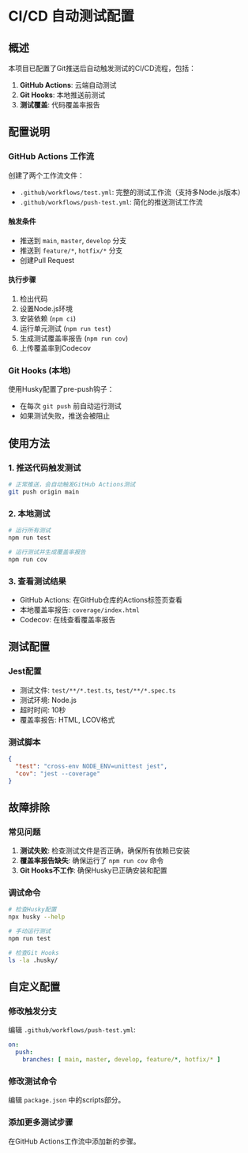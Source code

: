 # CI/CD 自动测试配置

## 概述

本项目已配置了Git推送后自动触发测试的CI/CD流程，包括：

1. **GitHub Actions**: 云端自动测试
2. **Git Hooks**: 本地推送前测试
3. **测试覆盖**: 代码覆盖率报告

## 配置说明

### GitHub Actions 工作流

创建了两个工作流文件：

- `.github/workflows/test.yml`: 完整的测试工作流（支持多Node.js版本）
- `.github/workflows/push-test.yml`: 简化的推送测试工作流

#### 触发条件

- 推送到 `main`, `master`, `develop` 分支
- 推送到 `feature/*`, `hotfix/*` 分支
- 创建Pull Request

#### 执行步骤

1. 检出代码
2. 设置Node.js环境
3. 安装依赖 (`npm ci`)
4. 运行单元测试 (`npm run test`)
5. 生成测试覆盖率报告 (`npm run cov`)
6. 上传覆盖率到Codecov

### Git Hooks (本地)

使用Husky配置了pre-push钩子：

- 在每次 `git push` 前自动运行测试
- 如果测试失败，推送会被阻止

## 使用方法

### 1. 推送代码触发测试

```bash
# 正常推送，会自动触发GitHub Actions测试
git push origin main
```

### 2. 本地测试

```bash
# 运行所有测试
npm run test

# 运行测试并生成覆盖率报告
npm run cov
```

### 3. 查看测试结果

- GitHub Actions: 在GitHub仓库的Actions标签页查看
- 本地覆盖率报告: `coverage/index.html`
- Codecov: 在线查看覆盖率报告

## 测试配置

### Jest配置

- 测试文件: `test/**/*.test.ts`, `test/**/*.spec.ts`
- 测试环境: Node.js
- 超时时间: 10秒
- 覆盖率报告: HTML, LCOV格式

### 测试脚本

```json
{
  "test": "cross-env NODE_ENV=unittest jest",
  "cov": "jest --coverage"
}
```

## 故障排除

### 常见问题

1. **测试失败**: 检查测试文件是否正确，确保所有依赖已安装
2. **覆盖率报告缺失**: 确保运行了 `npm run cov` 命令
3. **Git Hooks不工作**: 确保Husky已正确安装和配置

### 调试命令

```bash
# 检查Husky配置
npx husky --help

# 手动运行测试
npm run test

# 检查Git Hooks
ls -la .husky/
```

## 自定义配置

### 修改触发分支

编辑 `.github/workflows/push-test.yml`:

```yaml
on:
  push:
    branches: [ main, master, develop, feature/*, hotfix/* ]
```

### 修改测试命令

编辑 `package.json` 中的scripts部分。

### 添加更多测试步骤

在GitHub Actions工作流中添加新的步骤。 